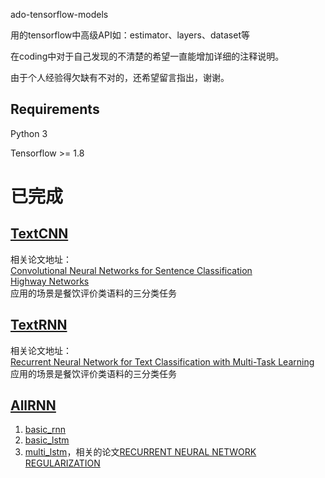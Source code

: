 ado-tensorflow-models

用的tensorflow中高级API如：estimator、layers、dataset等

在coding中对于自己发现的不清楚的希望一直能增加详细的注释说明。

由于个人经验得欠缺有不对的，还希望留言指出，谢谢。
## Requirements
Python 3

Tensorflow >= 1.8


# 已完成
## [TextCNN](https://github.com/adowu/ado-tensorflow-models/tree/master/01_TextCNN)  
相关论文地址：  
[Convolutional Neural Networks for Sentence Classification](https://arxiv.org/abs/1408.5882)  
[Highway Networks](https://arxiv.org/abs/1505.00387)  
应用的场景是餐饮评价类语料的三分类任务

##  [TextRNN](https://github.com/adowu/ado-tensorflow-models/tree/master/02_TextRNN) 
相关论文地址：  
[Recurrent Neural Network for Text Classification with Multi-Task Learning](https://arxiv.org/abs/1605.05101v1)     
应用的场景是餐饮评价类语料的三分类任务

## [AllRNN](https://github.com/adowu/ado-tensorflow-models/tree/master/03_AllRNN)
01. [basic_rnn](https://github.com/adowu/ado-tensorflow-models/blob/master/03_AllRNN/basic_rnn_demo.py)  
02. [basic_lstm](https://github.com/adowu/ado-tensorflow-models/blob/master/03_AllRNN/basic_lstm_demo.py)  
03. [multi_lstm](https://github.com/adowu/ado-tensorflow-models/blob/master/03_AllRNN/multi_rnn_demo.py)，相关的论文[RECURRENT NEURAL NETWORK REGULARIZATION](https://arxiv.org/pdf/1409.2329.pdf)  